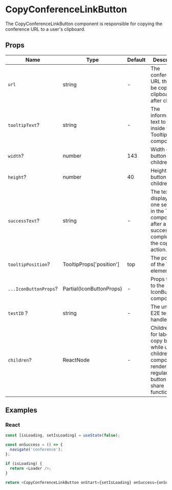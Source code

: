 # CopyConferenceLinkButton

The CopyConferenceLinkButton component is responsible for copying the conference URL to a user's clipboard.

## Props

| Name                  | Type                     | Default | Description                                                                                                                       |
| --------------------- | ------------------------ | ------- | --------------------------------------------------------------------------------------------------------------------------------- |
| `url`                 | string                   | -       | The conference URL that will be copied to clipboard after clicking.                                                               |
| `tooltipText`?        | string                   | -       | The informative text to display inside the Tooltip component.                                                                     |
| `width`?              | number                   | 143     | Width of the button with children                                                                                                 |
| `height`?             | number                   | 40      | Height of the button with children                                                                                                |
| `successText`?        | string                   | -       | The text to display for one second in the Tooltip component after a successful completion of the copy action.                     |
| `tooltipPosition`?    | TooltipProps['position'] | top     | The position of the Tooltip element.                                                                                              |
| `...IconButtonProps`? | Partial(IconButtonProps) | -       | Props to pass to the IconButton component.                                                                                        |
| `testID` ?            | string                   | -       | The unique E2E test handler.                                                                                                      |
| `children`?           | ReactNode                | -       | Children prop for labeled copy button - while using children component is rendered as a regular button with share functionalities |

## Examples

### React

```javascript
const [isLoading, setIsLoading] = useState(false);

const onSuccess = () => {
  navigate('conference');
};

if (isLoading) {
  return <Loader />;
}

return <CopyConferenceLinkButton onStart={setIsLoading} onSuccess={onSuccess} text="Copy" testID="CopyButton" />;
```
